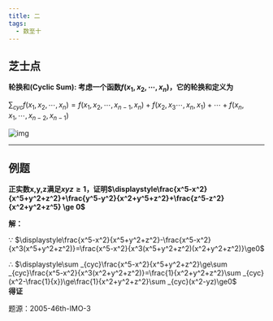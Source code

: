 ```yaml
---
title: 二
tags:
  - 数至十
---
```


<!-- <script src="https://cdnjs.cloudflare.com/ajax/libs/mathjax/2.7.5/MathJax.js?config=TeX-AMS_HTML" async></script> -->
## 芝士点
**轮换和(Cyclic Sum): 考虑一个函数$f(x_1,x_2,\cdots,x_n)$，它的轮换和定义为**

$\displaystyle\sum _{cyc}f(x_1,x_2,\cdots,x_n)=f(x_1,x_2,\cdots,x_{n-1},x_n)+f(x_2,x_3\cdots,x_n,x_1)+\cdots +f(x_n,x_1,\cdots,x_{n-2},x_{n-1})$  

![img](https://cn.mcecy.com/image/20230621/0a509d78a82508ea411f433b093ec036.png)
***

## 例题

**正实数x,y,z满足$xyz\ge1$，证明$\displaystyle\frac{x^5-x^2}{x^5+y^2+z^2}+\frac{y^5-y^2}{x^2+y^5+z^2}+\frac{z^5-z^2}{x^2+y^2+z^5} \ge 0$**  

**解：**  

$\because$  $\displaystyle\frac{x^5-x^2}{x^5+y^2+z^2}-\frac{x^5-x^2}{x^3(x^5+y^2+z^2)}=\frac{x^5-x^2}{x^3(x^5+y^2+z^2)(x^2+y^2+z^2)}\ge0$

$\therefore$  $\displaystyle\sum _{cyc}\frac{x^5-x^2}{x^5+y^2+z^2}\ge\sum _{cyc}\frac{x^5-x^2}{x^3(x^2+y^2+z^2)}=\frac{1}{x^2+y^2+z^2}\sum _{cyc}(x^2-\frac{1}{x})\ge\frac{1}{x^2+y^2+z^2}\sum _{cyc}(x^2-yz)\ge0$  
**得证**

题源：2005-46th-IMO-3